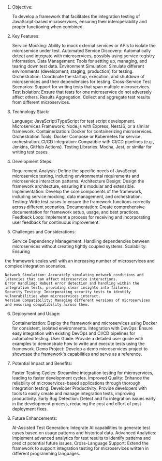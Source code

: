1. Objective:

    To develop a framework that facilitates the integration testing of JavaScript-based microservices, ensuring their interoperability and proper functioning when combined.

2. Key Features:

    Service Mocking: Ability to mock external services or APIs to isolate the microservice under test.
    Automated Service Discovery: Automatically detect and integrate with microservices, possibly using service registry information.
    Data Management: Tools for setting up, managing, and tearing down test data.
    Environment Simulation: Simulate different environments (development, staging, production) for testing.
    Orchestration: Coordinate the startup, execution, and shutdown of microservices and their dependencies for testing.
    Cross-Service Test Scenarios: Support for writing tests that span multiple microservices.
    Test Isolation: Ensure that tests for one microservice do not adversely affect others.
    Results Aggregation: Collect and aggregate test results from different microservices.

3. Technology Stack:

    Language: JavaScript/TypeScript for test script development.
    Microservices Framework: Node.js with Express, NestJS, or a similar framework.
    Containerization: Docker for containerizing microservices.
    Orchestration Tools: Docker Compose or Kubernetes for service orchestration.
    CI/CD Integration: Compatible with CI/CD pipelines (e.g., Jenkins, GitHub Actions).
    Testing Libraries: Mocha, Jest, or similar for writing test cases.

4. Development Steps:

    Requirement Analysis: Define the specific needs of JavaScript microservice testing, including environmental requirements and microservice interaction patterns.
    Architecture Design: Design the framework architecture, ensuring it's modular and extensible.
    Implementation: Develop the core components of the framework, including service mocking, data management, and orchestration.
    Testing: Write test cases to ensure the framework functions correctly across different scenarios.
    Documentation: Create comprehensive documentation for framework setup, usage, and best practices.
    Feedback Loop: Implement a process for receiving and incorporating user feedback for continuous improvement.

5. Challenges and Considerations:

    Service Dependency Management: Handling dependencies between microservices without creating tightly coupled systems.
    Scalability: Ensuring

the framework scales well with an increasing number of microservices and complex integration scenarios.

    Network Simulation: Accurately simulating network conditions and latencies that can affect microservice interactions.
    Error Handling: Robust error detection and handling within the integration tests, providing clear insights into failures.
    Security Testing: Incorporating security tests to identify vulnerabilities when microservices interact.
    Version Compatibility: Managing different versions of microservices and ensuring compatibility across them.

6. Deployment and Usage:

    Containerization: Deploy the framework and microservices using Docker for consistent, isolated environments.
    Integration with DevOps: Ensure easy integration with existing DevOps and CI/CD pipelines for automated testing.
    User Guide: Provide a detailed user guide with examples to demonstrate how to write and execute tests using the framework.
    Demo Project: Develop a demo microservices project to showcase the framework's capabilities and serve as a reference.

7. Potential Impact and Benefits:

    Faster Testing Cycles: Streamline integration testing for microservices, leading to faster development cycles.
    Improved Quality: Enhance the reliability of microservices-based applications through thorough integration testing.
    Developer Productivity: Provide developers with tools to easily create and manage integration tests, improving productivity.
    Early Bug Detection: Detect and fix integration issues early in the development process, reducing the cost and effort of post-deployment fixes.

8. Future Enhancements:

    AI-Assisted Test Generation: Integrate AI capabilities to generate test cases based on usage patterns and historical data.
    Advanced Analytics: Implement advanced analytics for test results to identify patterns and predict potential future issues.
    Cross-Language Support: Extend the framework to support integration testing for microservices written in different programming languages.
